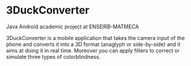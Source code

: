 # 3DuckConverter
Java Android academic project at ENSEIRB-MATMECA

3DuckConverter is a mobile application that takes the camera input of the phone and converts it into a 3D format (anaglyph or side-by-side) and it aims at doing it in real time. Moreover you can apply filters to correct or simulate three types of colorblindness.